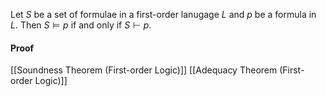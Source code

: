 Let $S$ be a set of formulae in a first-order lanugage $L$ and $p$ be a formula in $L$. Then $S\models p$ if and only if $S\vdash p$.

#### Proof
[[Soundness Theorem (First-order Logic)]]
[[Adequacy Theorem (First-order Logic)]]
